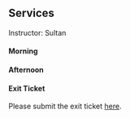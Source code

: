 ## Services  
Instructor: Sultan  

#### Morning  

#### Afternoon  


#### Exit Ticket   
Please submit the exit ticket [here](https://docs.google.com/forms/d/1Wq7g9YVohn4A1367n0Zxu9wf14AL_Bwlch2Sil5c6oE/viewform).  
